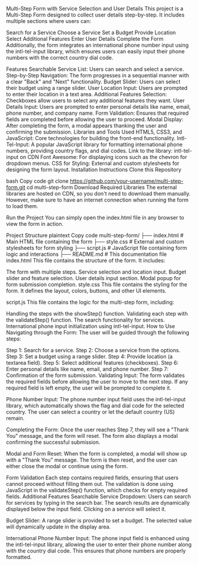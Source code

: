 Multi-Step Form with Service Selection and User Details
This project is a Multi-Step Form designed to collect user details step-by-step. It includes multiple sections where users can:

Search for a Service
Choose a Service
Set a Budget
Provide Location
Select Additional Features
Enter User Details
Complete the Form
Additionally, the form integrates an international phone number input using the intl-tel-input library, which ensures users can easily input their phone numbers with the correct country dial code.

Features
Searchable Service List: Users can search and select a service.
Step-by-Step Navigation: The form progresses in a sequential manner with a clear "Back" and "Next" functionality.
Budget Slider: Users can select their budget using a range slider.
User Location Input: Users are prompted to enter their location in a text area.
Additional Features Selection: Checkboxes allow users to select any additional features they want.
User Details Input: Users are prompted to enter personal details like name, email, phone number, and company name.
Form Validation: Ensures that required fields are completed before allowing the user to proceed.
Modal Display: After completing the form, a modal appears thanking the user and confirming the submission.
Libraries and Tools Used
HTML5, CSS3, and JavaScript: Core technologies for building the front-end functionality.
Intl-Tel-Input: A popular JavaScript library for formatting international phone numbers, providing country flags, and dial codes.
Link to the library: intl-tel-input on CDN
Font Awesome: For displaying icons such as the chevron for dropdown menus.
CSS for Styling: External and custom stylesheets for designing the form layout.
Installation Instructions
Clone this Repository

bash
Copy code
git clone https://github.com/your-username/multi-step-form.git
cd multi-step-form
Download Required Libraries The external libraries are hosted on CDN, so you don't need to download them manually. However, make sure to have an internet connection when running the form to load them.

Run the Project You can simply open the index.html file in any browser to view the form in action.

Project Structure
plaintext
Copy code
multi-step-form/
├── index.html         # Main HTML file containing the form
├── style.css          # External and custom stylesheets for form styling
├── script.js          # JavaScript file containing form logic and interactions
├── README.md          # This documentation file
index.html
This file contains the structure of the form. It includes:

The form with multiple steps.
Service selection and location input.
Budget slider and feature selection.
User details input section.
Modal popup for form submission completion.
style.css
This file contains the styling for the form. It defines the layout, colors, buttons, and other UI elements.

script.js
This file contains the logic for the multi-step form, including:

Handling the steps with the showStep() function.
Validating each step with the validateStep() function.
The search functionality for services.
International phone input initialization using intl-tel-input.
How to Use
Navigating through the Form:
The user will be guided through the following steps:

Step 1: Search for a service.
Step 2: Choose a service from the options.
Step 3: Set a budget using a range slider.
Step 4: Provide location (a textarea field).
Step 5: Select additional features (checkboxes).
Step 6: Enter personal details like name, email, and phone number.
Step 7: Confirmation of the form submission.
Validating Input:
The form validates the required fields before allowing the user to move to the next step. If any required field is left empty, the user will be prompted to complete it.

Phone Number Input:
The phone number input field uses the intl-tel-input library, which automatically shows the flag and dial code for the selected country. The user can select a country or let the default country (US) remain.

Completing the Form:
Once the user reaches Step 7, they will see a "Thank You" message, and the form will reset. The form also displays a modal confirming the successful submission.

Modal and Form Reset:
When the form is completed, a modal will show up with a "Thank You" message. The form is then reset, and the user can either close the modal or continue using the form.

Form Validation
Each step contains required fields, ensuring that users cannot proceed without filling them out.
The validation is done using JavaScript in the validateStep() function, which checks for empty required fields.
Additional Features
Searchable Service Dropdown:
Users can search for services by typing in the search bar. The search results are dynamically displayed below the input field. Clicking on a service will select it.

Budget Slider:
A range slider is provided to set a budget. The selected value will dynamically update in the display area.

International Phone Number Input:
The phone input field is enhanced using the intl-tel-input library, allowing the user to enter their phone number along with the country dial code. This ensures that phone numbers are properly formatted.

